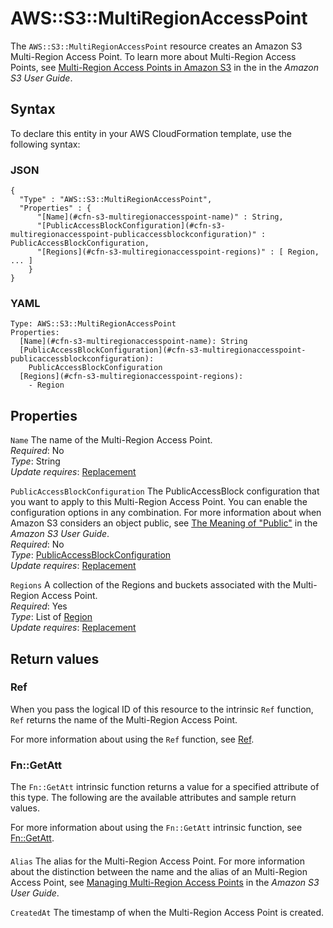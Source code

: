# AWS::S3::MultiRegionAccessPoint<a name="aws-resource-s3-multiregionaccesspoint"></a>

The `AWS::S3::MultiRegionAccessPoint` resource creates an Amazon S3 Multi\-Region Access Point\. To learn more about Multi\-Region Access Points, see [ Multi\-Region Access Points in Amazon S3](https://docs.aws.amazon.com/AmazonS3/latest/userguide/MultiRegionAccessPoints.html) in the in the _Amazon S3 User Guide_\.

## Syntax<a name="aws-resource-s3-multiregionaccesspoint-syntax"></a>

To declare this entity in your AWS CloudFormation template, use the following syntax:

### JSON<a name="aws-resource-s3-multiregionaccesspoint-syntax.json"></a>

```
{
  "Type" : "AWS::S3::MultiRegionAccessPoint",
  "Properties" : {
      "[Name](#cfn-s3-multiregionaccesspoint-name)" : String,
      "[PublicAccessBlockConfiguration](#cfn-s3-multiregionaccesspoint-publicaccessblockconfiguration)" : PublicAccessBlockConfiguration,
      "[Regions](#cfn-s3-multiregionaccesspoint-regions)" : [ Region, ... ]
    }
}
```

### YAML<a name="aws-resource-s3-multiregionaccesspoint-syntax.yaml"></a>

```
Type: AWS::S3::MultiRegionAccessPoint
Properties:
  [Name](#cfn-s3-multiregionaccesspoint-name): String
  [PublicAccessBlockConfiguration](#cfn-s3-multiregionaccesspoint-publicaccessblockconfiguration):
    PublicAccessBlockConfiguration
  [Regions](#cfn-s3-multiregionaccesspoint-regions):
    - Region
```

## Properties<a name="aws-resource-s3-multiregionaccesspoint-properties"></a>

`Name` <a name="cfn-s3-multiregionaccesspoint-name"></a>
The name of the Multi\-Region Access Point\.  
_Required_: No  
_Type_: String  
_Update requires_: [Replacement](https://docs.aws.amazon.com/AWSCloudFormation/latest/UserGuide/using-cfn-updating-stacks-update-behaviors.html#update-replacement)

`PublicAccessBlockConfiguration` <a name="cfn-s3-multiregionaccesspoint-publicaccessblockconfiguration"></a>
The PublicAccessBlock configuration that you want to apply to this Multi\-Region Access Point\. You can enable the configuration options in any combination\. For more information about when Amazon S3 considers an object public, see [The Meaning of "Public"](https://docs.aws.amazon.com/AmazonS3/latest/dev/access-control-block-public-access.html#access-control-block-public-access-policy-status) in the _Amazon S3 User Guide_\.  
_Required_: No  
_Type_: [PublicAccessBlockConfiguration](aws-properties-s3-multiregionaccesspoint-publicaccessblockconfiguration.md)  
_Update requires_: [Replacement](https://docs.aws.amazon.com/AWSCloudFormation/latest/UserGuide/using-cfn-updating-stacks-update-behaviors.html#update-replacement)

`Regions` <a name="cfn-s3-multiregionaccesspoint-regions"></a>
A collection of the Regions and buckets associated with the Multi\-Region Access Point\.  
_Required_: Yes  
_Type_: List of [Region](aws-properties-s3-multiregionaccesspoint-region.md)  
_Update requires_: [Replacement](https://docs.aws.amazon.com/AWSCloudFormation/latest/UserGuide/using-cfn-updating-stacks-update-behaviors.html#update-replacement)

## Return values<a name="aws-resource-s3-multiregionaccesspoint-return-values"></a>

### Ref<a name="aws-resource-s3-multiregionaccesspoint-return-values-ref"></a>

When you pass the logical ID of this resource to the intrinsic `Ref` function, `Ref` returns the name of the Multi\-Region Access Point\.

For more information about using the `Ref` function, see [Ref](https://docs.aws.amazon.com/AWSCloudFormation/latest/UserGuide/intrinsic-function-reference-ref.html)\.

### Fn::GetAtt<a name="aws-resource-s3-multiregionaccesspoint-return-values-fn--getatt"></a>

The `Fn::GetAtt` intrinsic function returns a value for a specified attribute of this type\. The following are the available attributes and sample return values\.

For more information about using the `Fn::GetAtt` intrinsic function, see [Fn::GetAtt](https://docs.aws.amazon.com/AWSCloudFormation/latest/UserGuide/intrinsic-function-reference-getatt.html)\.

#### <a name="aws-resource-s3-multiregionaccesspoint-return-values-fn--getatt-fn--getatt"></a>

`Alias` <a name="Alias-fn::getatt"></a>
The alias for the Multi\-Region Access Point\. For more information about the distinction between the name and the alias of an Multi\-Region Access Point, see [Managing Multi\-Region Access Points](https://docs.aws.amazon.com/AmazonS3/latest/userguide/CreatingMultiRegionAccessPoints.html#multi-region-access-point-naming) in the _Amazon S3 User Guide_\.

`CreatedAt` <a name="CreatedAt-fn::getatt"></a>
The timestamp of when the Multi\-Region Access Point is created\.
